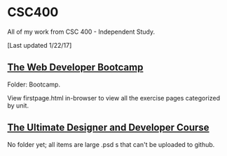 # CSC400
All of my work from CSC 400 - Independent Study.

[Last updated 1/22/17]

## [The Web Developer Bootcamp](https://www.udemy.com/the-web-developer-bootcamp/learn/v4/overview)
Folder: Bootcamp.

View firstpage.html in-browser to view all the exercise pages categorized by unit.

## [The Ultimate Designer and Developer Course](https://www.udemy.com/web-developer-course/learn/v4/content)
No folder yet; all items are large .psd s that can't be uploaded to github.
